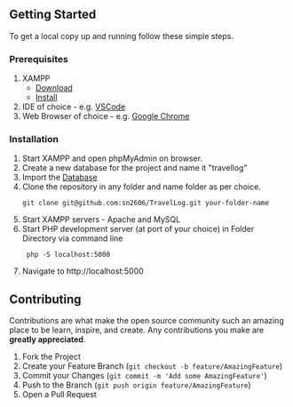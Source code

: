 
<!-- GETTING STARTED -->
## Getting Started

To get a local copy up and running follow these simple steps.

### Prerequisites

1. XAMPP
   * [Download](https://www.apachefriends.org/download.html)
   * [Install](https://xamppguide.com/)
2. IDE of choice - e.g. [VSCode](https://code.visualstudio.com/download)
3. Web Browser of choice - e.g. [Google Chrome](https://www.google.com/intl/en_in/chrome/) 

### Installation

1. Start XAMPP and open phpMyAdmin on browser.
2. Create a new database for the project and name it "travellog"
3. Import the [Database](https://github.com/sn2606/TravelLog/blob/master/Database/travellog.sql)
4. Clone the repository in any folder and name folder as per choice.
    ```
    git clone git@github.com:sn2606/TravelLog.git your-folder-name
    ```
5. Start XAMPP servers - Apache and MySQL
6. Start PHP development server (at port of your choice) in Folder Directory via command line
   ```
    php -S localhost:5000
   ```
7. Navigate to http://localhost:5000


<!-- CONTRIBUTING -->
## Contributing

Contributions are what make the open source community such an amazing place to be learn, inspire, and create. Any contributions you make are **greatly appreciated**.

1. Fork the Project
2. Create your Feature Branch (`git checkout -b feature/AmazingFeature`)
3. Commit your Changes (`git commit -m 'Add some AmazingFeature'`)
4. Push to the Branch (`git push origin feature/AmazingFeature`)
5. Open a Pull Request



